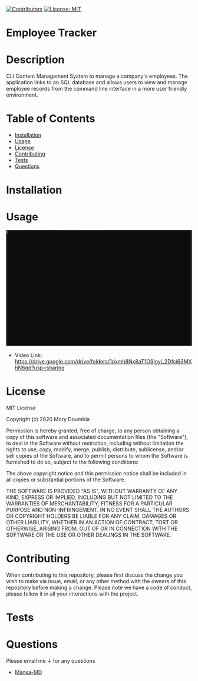 [![Contributors](https://img.shields.io/github/contributors/Mansa-MD/Employee-Tracker)](https://github.com/Mansa-MD/Employee-Tracker/graphs/contributors)
[![License: MIT](https://img.shields.io/badge/License-MIT-yellow.svg)](https://opensource.org/licenses/MIT)

# Employee Tracker
# Description
CLI Content Management System to manage a company's employees. The application links to an SQL database and allows users to view and manage employee records from the command line interface in a more user friendly environment.
# Table of Contents
* [Installation](#Installation)
* [Usage](#Usage)
* [License](#License)
* [Contributing](#Contributing)
* [Tests](#Tests)
* [Questions](#Questions)
# Installation

# Usage
![](usage_example.gif)

* Video Link: https://drive.google.com/drive/folders/1dxmh8Nx8aT1O9lgyj_2Dfci63MXhN6gd?usp=sharing
# License
MIT License

Copyright (c) 2020 Mory Doumbia

Permission is hereby granted, free of charge, to any person obtaining a copy
of this software and associated documentation files (the "Software"), to deal
in the Software without restriction, including without limitation the rights
to use, copy, modify, merge, publish, distribute, sublicense, and/or sell
copies of the Software, and to permit persons to whom the Software is
furnished to do so, subject to the following conditions:

The above copyright notice and this permission notice shall be included in all
copies or substantial portions of the Software.

THE SOFTWARE IS PROVIDED "AS IS", WITHOUT WARRANTY OF ANY KIND, EXPRESS OR
IMPLIED, INCLUDING BUT NOT LIMITED TO THE WARRANTIES OF MERCHANTABILITY,
FITNESS FOR A PARTICULAR PURPOSE AND NON-INFRINGEMENT. IN NO EVENT SHALL THE
AUTHORS OR COPYRIGHT HOLDERS BE LIABLE FOR ANY CLAIM, DAMAGES OR OTHER
LIABILITY, WHETHER IN AN ACTION OF CONTRACT, TORT OR OTHERWISE, ARISING FROM,
OUT OF OR IN CONNECTION WITH THE SOFTWARE OR THE USE OR OTHER DEALINGS IN THE
SOFTWARE.
# Contributing
When contributing to this repository, please first discuss the change you wish to make via issue, email, or any other method with the owners of this repository before making a change. Please note we have a code of conduct, please follow it in all your interactions with the project.
# Tests

# Questions
Please email me ↓ for any questions
* [Mansa-MD](mailto:mory.d192@gmail.com?subject=[GitHub]%20Good%20ReadMe%20Generator)

